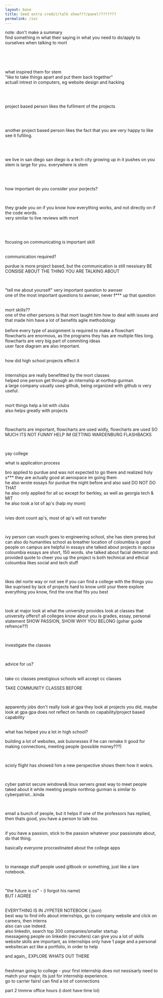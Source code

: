 ```yaml
---
layout: base
title: Seed extra credit/talk show???/panel????????
permalink: /sxc
---
```


note: don't make a summary
<br>
find something in what their saying in what you need to do/apply to ourselves when talking to mort


<br>
<br>
<br>


what inspired them for stem
<br>
"like to take things apart and put them back together"
<br>
actuall intrest in computers, eg website design and hacking

<br>
<br>

project based person
    likes the fufilment of the projects

<br>
<br>

another project based person
likes the fact that you are very happy to like see it fufiling.

<br>
<br>

we live in san diego
san diego is a tech city
growing up in it pushes on you
stem is large for you.
everywhere is stem

<br>
<br>

how important do you consider your porjects?

<br>

they grade you on if you know how everything works, and not directly on if the code words.
<br>
very similar to live reviews with mort

<br>
<br>

focusing on communicating is important skill

<br>
communication required?
<br>

purdue is more project based, 
but the communication is still nessisary
BE CONSISE ABOUT THE THING YOU ARE TALKING ABOUT

<br>

"tell me about yourself"
very important question to awnser
<br>
one of the most important questions to awnser, never f*** up that question

<br>
mort skills??
<br>
one of the other persons is that mort taught him how to deal with issues and that made him have a lot of benefits
agile methodology
<br>
<br>
before every type of assignment is required to make a flowchart
<br>
flowcharts are enormous, as the programs they has are multiple files long.
<br>
flowcharts are very big part of commiting ideas
<br>
user face diagram are also important.

<br>
<br>

how did high school projects effect it

<br>
internships are really benefitted by the mort classes
<br>
helped one person get through an internship at northop gurman
<br>
a large company usually uses github, being organized with github is very useful.

<br>
<br>

mort things help a lot with clubs
<br>
also helps greatly with projects

<br>

flowcharts are important, flowcharts are used widly, flowcharts are used SO MUCH ITS NOT FUNNY HELP IM GETTING WARDENBURG FLASHBACKS

<br>

yay college
<br>

what is application process
<br>

bro applied to purdue and was not expected to go there and realized holy s*** they are actually good at aerospace im going them
<br>
he also wrote essays for purdue the night before and also said DO NOT DO THAT
<br>
he also only applied for all uc except for berkley, as well as georgia tech & MIT
<br>
he also took a lot of ap's (halp my mom)
<br>
<br>

ivies dont count ap's, most of ap's will not transfer

<br>

ivy person can vouch
goes to engineering school, she has stem prereq
but can also do humanities school as breather
location of coloumbia is good
people on campus are helpful
in essays she talked about projects in apcsa
coloumbia essays are short, 150 words.
she talked about facial detector and provided quote to cheer you up
the project is both technical and ethical
coloumbia likes social and tech stuff

<br>

likes del norte way or not
see if you can find a college with the things you like
suprised by lack of projects
hard to know until your there
explore everything you know, find the one that fits you best

<br>

look at major
look at what the university provides
look at classes that university offers!!
all colleges know about you is grades, essay, personal statement
SHOW PASSION, SHOW WHY YOU BELONG (gohar guide refrence??)

<br>

investigate the classes

<br>

advice for us?

<br>
take cc classes 
prestigious schools will accept cc classes

<br>

TAKE COMMUNITY CLASSES BEFORE

<br>

apparently jobs don't really look at gpa
they look at projects you did, maybe look at gpa
gpa does not reflect on hands on capability/project based capability

<br>
what has helped you a lot in high school?
<br>

building a lot of websites, ask buisnesses if he can remake it
good for making connections, meeting people (possible money???)

<br>

scioly
flight has showed him a new perspective
shows them how it wokrs.

<br>

cyber patriot
secure windows& linux servers
great way to meet people
taked about it while meeting people
northrop gurman is similar to cyberpatriot...kinda

<br>

email a bunch of people, but it helps
if one of the professors has replied, then thats good, you have a person to talk too.

<br>
if you have a passion, stick to the passion
whatever your passionate about, do that thing. 

<br>

basically everyone procrastinated about the college apps

<br>

to maneage stuff people used gitbook or something, just like a lare notebook.

<br>

"the future is cs" - (i forgot his name)
<br>
BUT I AGREE

<br>
EVERYTHING IS IN JYPETER NOTEBOOK (.json)

<br>
best way to find info about internships, go to company website and click on careers, then interns
<br>
also can use indeed.
<br>
also linkedin, search top 300 companies/smaller startup
<br>
messageing people on linkedin (recruiters) can give you a lot of skills
<br>
website skills are important, as internships only have 1 page and a personal websitecan act like a portfolio, in order to help

<br>

and again,, EXPLORE WHATS OUT THERE

<br>
freshman going to college - 
your first internship does not nessisarly need to match your major, its just for internship experience.
<br>
go to carrier fairs! can find a lot of connections
<br>

part 2 tmmrw office hours (i dont have time lol)